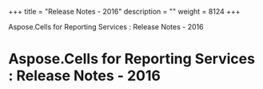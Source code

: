 +++
title = "Release Notes - 2016" 
description = "" 
weight = 8124 
+++

Aspose.Cells for Reporting Services : Release Notes - 2016  

# Aspose.Cells for Reporting Services : Release Notes - 2016



